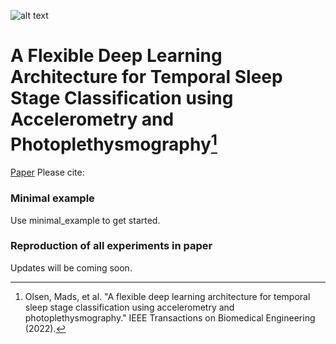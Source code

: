 ![alt text](https://github.com/MADSOLSEN/SleepStagePrediction/resources/images/model_ver15.png)

# A Flexible Deep Learning Architecture for Temporal Sleep Stage Classification using Accelerometry and Photoplethysmography[^1]

[Paper](https://ieeexplore.ieee.org/document/9813567)
Please cite: 
[^1]: Olsen, Mads, et al. "A flexible deep learning architecture for temporal sleep stage classification using accelerometry and photoplethysmography." IEEE Transactions on Biomedical Engineering (2022).

### Minimal example
Use minimal_example to get started. 

### Reproduction of all experiments in paper
Updates will be coming soon. 

